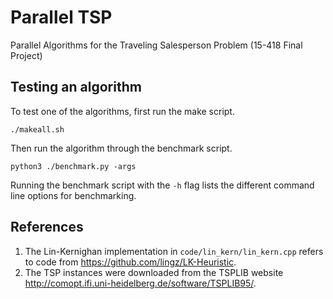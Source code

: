 # Parallel TSP
Parallel Algorithms for the Traveling Salesperson Problem (15-418 Final Project)

## Testing an algorithm
To test one of the algorithms, first run the make script.
```
./makeall.sh
```

Then run the algorithm through the benchmark script.
```
python3 ./benchmark.py -args
``` 
Running the benchmark script with the `-h` flag lists the different command line options for benchmarking.

## References
1. The Lin-Kernighan implementation in `code/lin_kern/lin_kern.cpp` refers to code from https://github.com/lingz/LK-Heuristic.
1. The TSP instances were downloaded from the TSPLIB website http://comopt.ifi.uni-heidelberg.de/software/TSPLIB95/.
